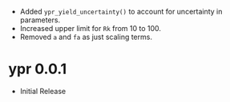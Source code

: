 - Added `ypr_yield_uncertainty()` to account for uncertainty in parameters.
- Increased upper limit for `Rk` from 10 to 100.
- Removed `a` and `fa` as just scaling terms.

# ypr 0.0.1

- Initial Release
